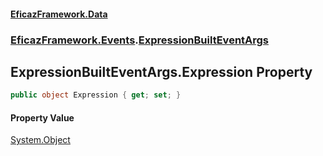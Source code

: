 #### [EficazFramework.Data](EficazFrameworkData.md 'EficazFramework Data')
### [EficazFramework.Events](EficazFrameworkData.md#EficazFramework.Events 'EficazFramework.Events').[ExpressionBuiltEventArgs](EficazFramework.Events/ExpressionBuiltEventArgs.md 'EficazFramework.Events.ExpressionBuiltEventArgs')

## ExpressionBuiltEventArgs.Expression Property

```csharp
public object Expression { get; set; }
```

#### Property Value
[System.Object](https://docs.microsoft.com/en-us/dotnet/api/System.Object 'System.Object')